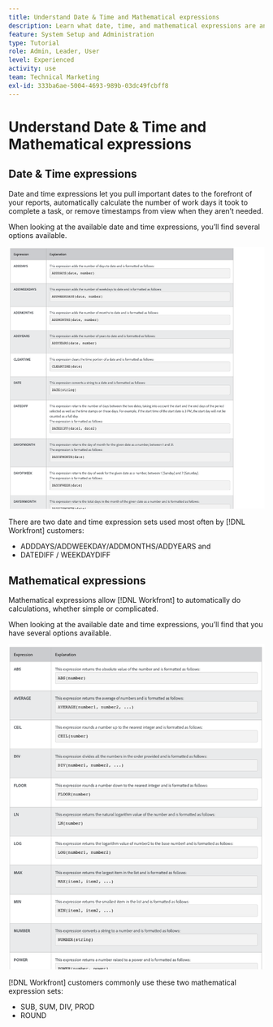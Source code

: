 ```yaml
---
title: Understand Date & Time and Mathematical expressions
description: Learn what date, time, and mathematical expressions are and which ones are available to use when creating custom data in Adobe [!UICONTROL Workfront].
feature: System Setup and Administration
type: Tutorial
role: Admin, Leader, User
level: Experienced
activity: use
team: Technical Marketing
exl-id: 333ba6ae-5004-4693-989b-03dc49fcbff8
---
```

# Understand Date & Time and Mathematical expressions

## Date & Time expressions

Date and time expressions let you pull important dates to the forefront of your reports, automatically calculate the number of work days it took to complete a task, or remove timestamps from view when they aren’t needed.

When looking at the available date and time expressions, you’ll find several options available.

![Resource management setups one pager](assets/DTM01.png)

There are two date and time expression sets used most often by [!DNL Workfront] customers:

* ADDDAYS/ADDWEEKDAY/ADDMONTHS/ADDYEARS and 
* DATEDIFF / WEEKDAYDIFF

## Mathematical expressions

Mathematical expressions allow [!DNL Workfront] to automatically do calculations, whether simple or complicated.

When looking at the available date and time expressions, you’ll find that you have several options available.

![Resource management setups one pager](assets/math01.png)

[!DNL Workfront] customers commonly use these two mathematical expression sets:

* SUB, SUM, DIV, PROD
* ROUND
